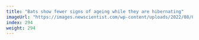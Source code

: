 ```yaml
---
title: "Bats show fewer signs of ageing while they are hibernating"
imageUrl: "https://images.newscientist.com/wp-content/uploads/2022/08/09165054/SEI_118602904.jpg?width=600"
index: 294
weight: 294
---
```

